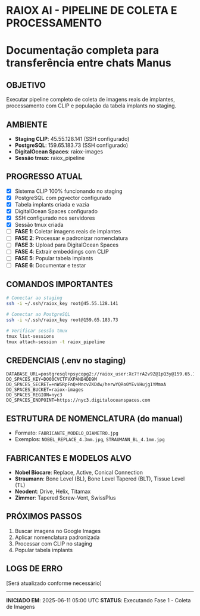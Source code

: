 # RAIOX AI - PIPELINE DE COLETA E PROCESSAMENTO
# Documentação completa para transferência entre chats Manus

## OBJETIVO
Executar pipeline completo de coleta de imagens reais de implantes, processamento com CLIP e população da tabela implants no staging.

## AMBIENTE
- **Staging CLIP**: 45.55.128.141 (SSH configurado)
- **PostgreSQL**: 159.65.183.73 (SSH configurado)
- **DigitalOcean Spaces**: raiox-images
- **Sessão tmux**: raiox_pipeline

## PROGRESSO ATUAL
- [x] Sistema CLIP 100% funcionando no staging
- [x] PostgreSQL com pgvector configurado
- [x] Tabela implants criada e vazia
- [x] DigitalOcean Spaces configurado
- [x] SSH configurado nos servidores
- [x] Sessão tmux criada
- [ ] **FASE 1**: Coletar imagens reais de implantes
- [ ] **FASE 2**: Processar e padronizar nomenclatura
- [ ] **FASE 3**: Upload para DigitalOcean Spaces
- [ ] **FASE 4**: Extrair embeddings com CLIP
- [ ] **FASE 5**: Popular tabela implants
- [ ] **FASE 6**: Documentar e testar

## COMANDOS IMPORTANTES
```bash
# Conectar ao staging
ssh -i ~/.ssh/raiox_key root@45.55.128.141

# Conectar ao PostgreSQL
ssh -i ~/.ssh/raiox_key root@159.65.183.73

# Verificar sessão tmux
tmux list-sessions
tmux attach-session -t raiox_pipeline
```

## CREDENCIAIS (.env no staging)
```
DATABASE_URL=postgresql+psycopg2://raiox_user:Xc7!rA2v9Z@1pQ3y@159.65.183.73/raiox
DO_SPACES_KEY=DO00CVCTFVXPANB4DD9M
DO_SPACES_SECRET=+nWSRpFnQ+MncvZKDdw/herwYQRo0YEvVHujg1YMmaA
DO_SPACES_BUCKET=raiox-images
DO_SPACES_REGION=nyc3
DO_SPACES_ENDPOINT=https://nyc3.digitaloceanspaces.com
```

## ESTRUTURA DE NOMENCLATURA (do manual)
- Formato: `FABRICANTE_MODELO_DIAMETRO.jpg`
- Exemplos: `NOBEL_REPLACE_4.3mm.jpg`, `STRAUMANN_BL_4.1mm.jpg`

## FABRICANTES E MODELOS ALVO
- **Nobel Biocare**: Replace, Active, Conical Connection
- **Straumann**: Bone Level (BL), Bone Level Tapered (BLT), Tissue Level (TL)
- **Neodent**: Drive, Helix, Titamax
- **Zimmer**: Tapered Screw-Vent, SwissPlus

## PRÓXIMOS PASSOS
1. Buscar imagens no Google Images
2. Aplicar nomenclatura padronizada
3. Processar com CLIP no staging
4. Popular tabela implants

## LOGS DE ERRO
[Será atualizado conforme necessário]

---
**INICIADO EM**: 2025-06-11 05:00 UTC
**STATUS**: Executando Fase 1 - Coleta de Imagens

